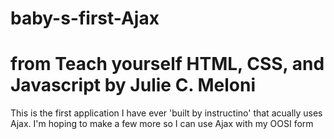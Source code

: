 # baby-s-first-Ajax
# from Teach yourself HTML, CSS, and Javascript by Julie C. Meloni
This is the first application I have ever 'built by instructino' that acually uses Ajax. 
I'm hoping to make a few more so I can use Ajax with my OOSI form
